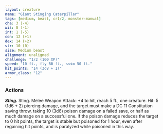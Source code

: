 ```yaml
---
layout: creature
name: "Giant Stinging Caterpillar"
tags: [medium, beast, cr1/2, monster-manual]
cha: 3 (-4)
wis: 8 (-1)
int: 1 (-5)
con: 12 (+1)
dex: 14 (+2)
str: 10 (0)
size: Medium beast
alignment: unaligned
challenge: "1/2 (100 XP)"
speed: "10 ft., fly 50 ft., swim 50 ft."
hit_points: "14 (3d8 + 1)"
armor_class: "12"
---
```


### Actions

***Sting.*** Sting. Melee Weapon Attack: +4 to hit, reach 5 ft., one creature. Hit: 5 (1d6 + 2) piercing damage, and the target must make a DC 11 Constitution saving throw, taking 10 (3d6) poison damage on a failed save, or half as much damage on a successful one. If the poison damage reduces the target to 0 hit points, the target is stable but poisoned for 1 hour, even after regaining hit points, and is paralyzed while poisoned in this way.

